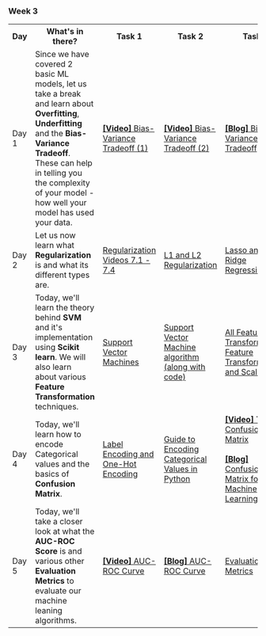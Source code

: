 ### Week 3

<table>
  <tr>
    <th>Day</th>
    <th>What's in there?</th>
    <th>Task 1</th>
    <th>Task 2</th>
    <th>Task 3</th>          
  </tr>
  <tr>
    <td>Day 1</td>
    <td>Since we have covered 2 basic ML models, let us take a break and learn about <strong>Overfitting</strong>, <strong>Underfitting</strong> and the <strong>Bias-Variance Tradeoff</strong>. These can help in telling you the complexity of your model - how well your model has used your data.</td>
    <td>
      <a target="_blank" href='https://www.youtube.com/watch?v=SjQyLhQIXSM'><strong>[Video]</strong> Bias-Variance Tradeoff (1)</a>
    </td>
    <td>
      <a target="_blank" href='https://www.youtube.com/watch?v=EuBBz3bI-aA'><strong>[Video]</strong> Bias-Variance Tradeoff (2)</a>
    </td>
    <td>
      <a target="_blank" href='https://medium.com/@itbodhi/bias-and-variance-trade-off-542b57ac7ff4'><strong>[Blog]</strong> Bias-Variance Tradeoff</a>
    </td>
  </tr>
  <tr>
    <td>Day 2</td>
    <td>Let us now learn what <strong>Regularization</strong> is and what its different types are.</td>
    <td>
      <a target="_blank" href='https://www.youtube.com/watch?v=u73PU6Qwl1I&list=PLLssT5z_DsK-h9vYZkQkYNWcItqhlRJLN&index=39'>Regularization<br/> Videos 7.1 - 7.4</a>
    </td>
    <td>
      <a target="_blank" href='https://www.analyticssteps.com/blogs/l2-and-l1-regularization-machine-learning?fbclid=IwAR1pkL-RKR0xkKkdXtC1Tjcqm7CRX-FTD64U-nwNZYm_qnP2HEhhUdx0wW8'>L1 and L2 Regularization </a>
    </td>
    <td>
      <a target="_blank" href='https://www.youtube.com/watch?v=VqKq78PVO9g'>Lasso and Ridge Regression </a>
    </td>
  </tr>
  <tr>
    <td>Day 3</td>
    <td>Today, we'll learn the theory behind <strong>SVM</strong> and it's implementation using <strong>Scikit learn</strong>. We will also learn about various <strong>Feature Transformation</strong> techniques.</td>
    <td>
      <a target="_blank" href='https://www.youtube.com/watch?v=FB5EdxAGxQg'>Support Vector Machines</a>
    </td>
    <td>
      <a target="_blank" href='https://www.analyticsvidhya.com/blog/2017/09/understaing-support-vector-machine-example-code/'>Support Vector Machine algorithm<br>(along with code)</a>
    </td>
    <td>
      <a target="_blank" href='https://www.youtube.com/watch?v=3gfhbXt9TcQ'>All Feature Transformations</a>
      <br/>
      <a target="_blank" href='https://www.analyticsvidhya.com/blog/2020/07/types-of-feature-transformation-and-scaling/'>Feature Transformation and Scaling</a>
    </td>
  </tr>
  <tr>
    <td>Day 4</td>
    <td>Today, we'll learn how to encode Categorical values and the basics of <strong>Confusion Matrix</strong>.</td>
    <td>
      <a target="_blank" href='https://www.youtube.com/watch?v=irHhDMbw3xo'>Label Encoding and One-Hot Encoding</a>
    </td>
    <td>
      <a target="_blank" href='https://pbpython.com/categorical-encoding.html'>Guide to Encoding Categorical Values in Python</a>
    </td>
    <td>
      <a target="_blank" href='https://www.youtube.com/watch?v=Kdsp6soqA7o'><strong>[Video]</strong> The Confusion Matrix </a>
      <br/><br/>
      <a target="_blank" href='https://medium.com/hugo-ferreiras-blog/confusion-matrix-and-other-metrics-in-machine-learning-894688cb1c0a'><strong>[Blog]</strong> Confusion Matrix for Machine Learning</a>
    </td>
  </tr>
  <tr>
    <td>Day 5</td>
    <td>Today, we'll take a closer look at what the <strong>AUC-ROC Score</strong> is and various other <strong>Evaluation Metrics</strong> to evaluate our machine leaning algorithms.</td>
    <td>
      <a target="_blank" href='https://www.youtube.com/watch?v=4jRBRDbJemM'><strong>[Video]</strong> AUC-ROC Curve</a>
    </td>
    <td>
      <a target="_blank" href='https://www.analyticsvidhya.com/blog/2020/06/auc-roc-curve-machine-learning/?fbclid=IwAR3NiyvLoVEQxRCerb5A3YVU8Qtuf9fpnG5ERWGLBQsfKbpvfuccI-7DI7U'><strong>[Blog]</strong> AUC-ROC Curve</a>
    </td>
    <td>
      <a target="_blank" href='https://medium.com/ml-cheat-sheet/machine-learning-evaluation-metrics-b89b8832e275'>Evaluation Metrics</a>
    </td>
  </tr>
</table>
